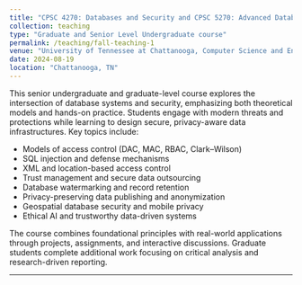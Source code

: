 ```yaml
---
title: "CPSC 4270: Databases and Security and CPSC 5270: Advanced Database and Database Security"
collection: teaching
type: "Graduate and Senior Level Undergraduate course"
permalink: /teaching/fall-teaching-1
venue: "University of Tennessee at Chattanooga, Computer Science and Engineering"
date: 2024-08-19
location: "Chattanooga, TN"
---
```


This senior undergraduate and graduate-level course explores the intersection of database systems and security, emphasizing both theoretical models and hands-on practice. Students engage with modern threats and protections while learning to design secure, privacy-aware data infrastructures. Key topics include:

- Models of access control (DAC, MAC, RBAC, Clark–Wilson)
- SQL injection and defense mechanisms
- XML and location-based access control
- Trust management and secure data outsourcing
- Database watermarking and record retention
- Privacy-preserving data publishing and anonymization
- Geospatial database security and mobile privacy
- Ethical AI and trustworthy data-driven systems

The course combines foundational principles with real-world applications through projects, assignments, and interactive discussions. Graduate students complete additional work focusing on critical analysis and research-driven reporting.

---
